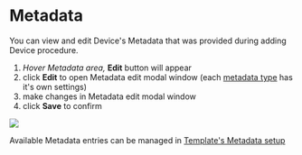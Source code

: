 # Metadata

You can view and edit Device's Metadata that was provided during adding Device procedure.

1. _Hover Metadata area,_ **Edit** button will appear
2. click **Edit** to open Metadata edit modal window (each [metadata type](broken-reference) has it's own settings)
3. make changes in Metadata edit modal window
4. click **Save** to confirm

![](../../../.gitbook/assets/metadata_edit.gif)

Available Metadata entries can be managed in [Template's Metadata setup](../../templates/metadata.md)
